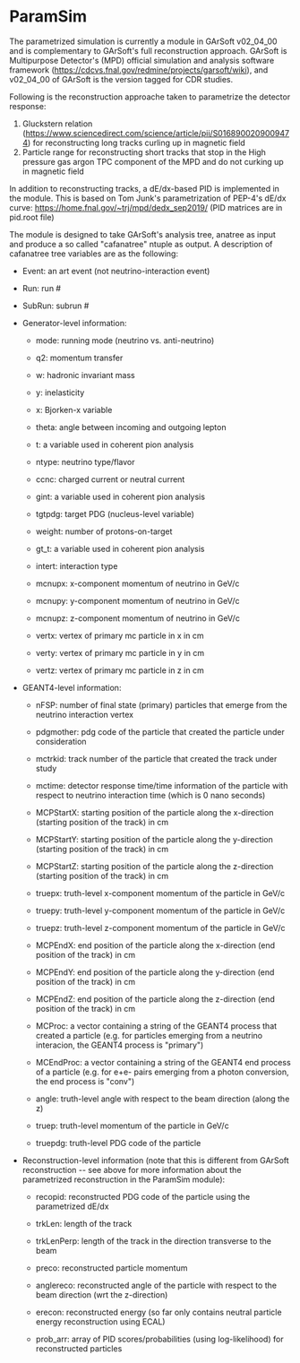 # ParamSim

The parametrized simulation is currently a module in GArSoft v02_04_00 and is complementary to GArSoft's full reconstruction approach. GArSoft is Multipurpose Detector's (MPD) official simulation and analysis software framework (https://cdcvs.fnal.gov/redmine/projects/garsoft/wiki), and v02_04_00 of GArSoft is the version tagged for CDR studies. 

Following is the reconstruction approache taken to parametrize the detector response: 

1) Gluckstern relation (https://www.sciencedirect.com/science/article/pii/S0168900209009474) for reconstructing long tracks curling up in magnetic field  
2) Particle range for reconstructing short tracks that stop in the High pressure gas argon TPC component of the MPD and do not curking up in magnetic field

In addition to reconstructing tracks, a dE/dx-based PID is implemented in the module. This is based on Tom Junk's parametrization of PEP-4's dE/dx curve: https://home.fnal.gov/~trj/mpd/dedx_sep2019/ (PID matrices are in pid.root file)

The module is designed to take GArSoft's analysis tree, anatree as input and produce a so called "cafanatree" ntuple as output. A description of cafanatree tree variables are as the following: 

* Event: an art event (not neutrino-interaction event)

* Run: run #

* SubRun: subrun #

- Generator-level information:

  * mode: running mode (neutrino vs. anti-neutrino)

  * q2: momentum transfer

  * w: hadronic invariant mass

  * y: inelasticity

  * x: Bjorken-x variable

  * theta: angle between incoming and outgoing lepton

  * t: a variable used in coherent pion analysis

  * ntype: neutrino type/flavor 

  * ccnc: charged current or neutral current

  * gint: a variable used in coherent pion analysis

  * tgtpdg: target PDG (nucleus-level variable)

  * weight: number of protons-on-target

  * gt_t: a variable used in coherent pion analysis

  * intert: interaction type 

  * mcnupx: x-component momentum of neutrino in GeV/c

  * mcnupy: y-component momentum of neutrino in GeV/c

  * mcnupz: z-component momentum of neutrino in GeV/c

  * vertx: vertex of primary mc particle in x in cm

  * verty: vertex of primary mc particle in y in cm 

  * vertz: vertex of primary mc particle in z in cm
  
- GEANT4-level information: 

  * nFSP: number of final state (primary) particles that emerge from the neutrino interaction vertex
 
  * pdgmother: pdg code of the particle that created the particle under consideration
 
  * mctrkid: track number of the particle that created the track under study

  * mctime: detector response time/time information of the particle with respect to neutrino interaction time (which is 0 nano seconds)

  * MCPStartX: starting position of the particle along the x-direction (starting position of the track) in cm 

  * MCPStartY: starting position of the particle along the y-direction (starting position of the track) in cm 

  * MCPStartZ: starting position of the particle along the z-direction (starting position of the track) in cm

  * truepx: truth-level x-component momentum of the particle in GeV/c
 
  * truepy: truth-level y-component momentum of the particle in GeV/c

  * truepz: truth-level z-component momentum of the particle in GeV/c

  * MCPEndX: end position of the particle along the x-direction (end position of the track) in cm 

  * MCPEndY: end position of the particle along the y-direction (end position of the track) in cm 

  * MCPEndZ: end position of the particle along the z-direction (end position of the track) in cm 

  * MCProc: a vector containing a string of the GEANT4 process that created a particle (e.g. for particles emerging from a neutrino interacion, the GEANT4 process is "primary")

  * MCEndProc: a vector containing a string of the GEANT4 end process of a particle (e.g. for e+e- pairs emerging from a photon conversion, the end process is "conv")

  * angle: truth-level angle with respect to the beam direction (along the z) 
 
  * truep: truth-level momentum of the particle in GeV/c

  * truepdg: truth-level PDG code of the particle 
  
- Reconstruction-level information (note that this is different from GArSoft reconstruction -- see above for more information about the parametrized reconstruction in the ParamSim module): 

  * recopid: reconstructed PDG code of the particle using the parametrized dE/dx

  * trkLen: length of the track

  * trkLenPerp: length of the track in the direction transverse to the beam 

  * preco: reconstructed particle momentum 

  * anglereco: reconstructed angle of the particle with respect to the beam direction (wrt the z-direction) 

  * erecon: reconstructed energy (so far only contains neutral particle energy reconstruction using ECAL) 

  * prob_arr: array of PID scores/probabilities (using log-likelihood) for reconstructed particles 
